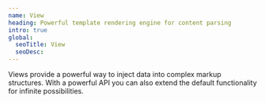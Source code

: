 ```yaml
---
name: View
heading: Powerful template rendering engine for content parsing
intro: true
global:
  seoTitle: View
  seoDesc:
---
```


Views provide a powerful way to inject data into complex markup structures. With a powerful API you can also extend the default functionality for infinite possibilities.
